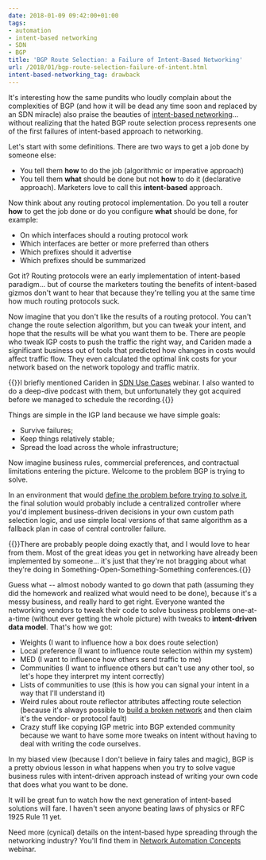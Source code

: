 ```yaml
---
date: 2018-01-09 09:42:00+01:00
tags:
- automation
- intent-based networking
- SDN
- BGP
title: 'BGP Route Selection: a Failure of Intent-Based Networking'
url: /2018/01/bgp-route-selection-failure-of-intent.html
intent-based-networking_tag: drawback
---
```

It's interesting how the same pundits who loudly complain about the complexities of BGP (and how it will be dead any time soon and replaced by an SDN miracle) also praise the beauties of [intent-based networking](https://blog.ipspace.net/2017/09/intent-based-hype.html)... without realizing that the hated BGP route selection process represents one of the first failures of intent-based approach to networking.

Let's start with some definitions. There are two ways to get a job done by someone else:
<!--more-->
-   You tell them **how** to do the job (algorithmic or imperative approach)
-   You tell them **what** should be done but not **how** to do it (declarative approach). Marketers love to call this **intent-based** approach.

Now think about any routing protocol implementation. Do you tell a router **how** to get the job done or do you configure **what** should be done, for example:

-   On which interfaces should a routing protocol work
-   Which interfaces are better or more preferred than others
-   Which prefixes should it advertise
-   Which prefixes should be summarized

Got it? Routing protocols were an early implementation of intent-based paradigm... but of course the marketers touting the benefits of intent-based gizmos don't want to hear that because they're telling you at the same time how much routing protocols suck.

Now imagine that you don't like the results of a routing protocol. You can't change the route selection algorithm, but you can tweak your intent, and hope that the results will be what you want them to be. There are people who tweak IGP costs to push the traffic the right way, and Cariden made a significant business out of tools that predicted how changes in costs would affect traffic flow. They even calculated the optimal link costs for your network based on the network topology and traffic matrix.

{{<note>}}I briefly mentioned Cariden in [SDN Use Cases](http://www.ipspace.net/SDN_Use_Cases) webinar. I also wanted to do a deep-dive podcast with them, but unfortunately they got acquired before we managed to schedule the recording.{{</note>}}

Things are simple in the IGP land because we have simple goals:

-   Survive failures;
-   Keep things relatively stable;
-   Spread the load across the whole infrastructure;

Now imagine business rules, commercial preferences, and contractual limitations entering the picture. Welcome to the problem BGP is trying to solve.

In an environment that would [define the problem before trying to solve it](https://lamport.azurewebsites.net/pubs/state-the-problem.pdf), the final solution would probably include a centralized controller where you'd implement business-driven decisions in your own custom path selection logic, and use simple local versions of that same algorithm as a fallback plan in case of central controller failure.

{{<note>}}There are probably people doing exactly that, and I would love to hear from them. Most of the great ideas you get in networking have already been implemented by someone... it's just that they're not bragging about what they're doing in Something-Open-Something-Something conferences.{{</note>}}

Guess what -- almost nobody wanted to go down that path (assuming they did the homework and realized what would need to be done), because it's a messy business, and really hard to get right. Everyone wanted the networking vendors to tweak their code to solve business problems one-at-a-time (without ever getting the whole picture) with tweaks to **intent-driven data model**. That's how we got:

-   Weights (I want to influence how a box does route selection)
-   Local preference (I want to influence route selection within my system)
-   MED (I want to influence how others send traffic to me)
-   Communities (I want to influence others but can't use any other tool, so let's hope they interpret my intent correctly)
-   Lists of communities to use (this is how you can signal your intent in a way that I'll understand it)
-   Weird rules about route reflector attributes affecting route selection (because it's always possible to [build a broken network](https://blog.ipspace.net/2013/10/can-bgp-route-reflectors-really.html) and then claim it's the vendor- or protocol fault)
-   Crazy stuff like copying IGP metric into BGP extended community because we want to have some more tweaks on intent without having to deal with writing the code ourselves.

In my biased view (because I don't believe in fairy tales and magic), BGP is a pretty obvious lesson in what happens when you try to solve vague business rules with intent-driven approach instead of writing your own code that does what you want to be done.

It will be great fun to watch how the next generation of intent-based solutions will fare. I haven't seen anyone beating laws of physics or RFC 1925 Rule 11 yet.

Need more (cynical) details on the intent-based hype spreading through the networking industry? You'll find them in [Network Automation Concepts](https://www.ipspace.net/Network_Automation_Concepts) webinar.

